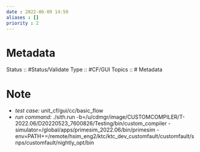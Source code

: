 ```yaml
---
date : 2022-06-09 14:59
aliases : []
priority : 2
---
```

# Metadata
Status :: #Status/Validate 
Type :: #CF/GUI 
Topics :: # Metadata
# Note
* *test case:* unit_cf/gui/cc/basic_flow
* *run command:* ./sith.run -b=/u/cdmgr/image/CUSTOMCOMPILER/T-2022.06/D20220523_7600826/Testing/bin/custom_compiler -simulator=/global/apps/primesim_2022.06/bin/primesim -env=PATH+=/remote/hsim_eng2/ktc/ktc_dev_customfault/customfault/snps/customfault/nightly_opt/bin